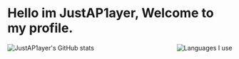 # Hello im JustAP1ayer, Welcome to my profile.
<div>
  <img align="left" src="https://github-readme-stats.vercel.app/api?username=JustAP1ayer&show_icons=true&theme=tokyonight" alt="JustAP1ayer's GitHub stats" />
  <img align="right" src="https://github-readme-stats.vercel.app/api/top-langs/?username=JustAP1ayer&layout=compact&theme=tokyonight" alt="Languages I use" />
</div>
